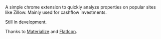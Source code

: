 A simple chrome extension to quickly analyze properties on popular sites like Zillow.
Mainly used for cashflow investments.

Still in development.

Thanks to [Materialize](http://materializecss.com/) and [FlatIcon](http://www.flaticon.com/).
